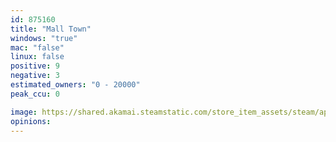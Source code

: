 ```yaml
---
id: 875160
title: "Mall Town"
windows: "true"
mac: "false"
linux: false
positive: 9
negative: 3
estimated_owners: "0 - 20000"
peak_ccu: 0

image: https://shared.akamai.steamstatic.com/store_item_assets/steam/apps/875160/header.jpg?t=1573971008
opinions:
---
```


